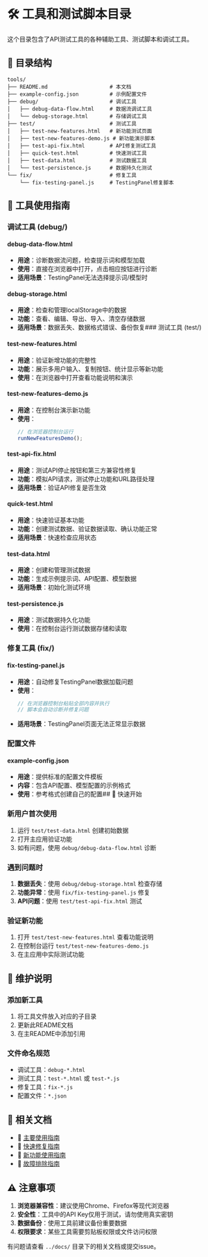 # 🛠️ 工具和测试脚本目录

这个目录包含了API测试工具的各种辅助工具、测试脚本和调试工具。

## 📁 目录结构

```
tools/
├── README.md                    # 本文档
├── example-config.json          # 示例配置文件
├── debug/                       # 调试工具
│   ├── debug-data-flow.html     # 数据流调试工具
│   └── debug-storage.html       # 存储调试工具
├── test/                        # 测试工具
│   ├── test-new-features.html   # 新功能测试页面
│   ├── test-new-features-demo.js # 新功能演示脚本
│   ├── test-api-fix.html        # API修复测试工具
│   ├── quick-test.html          # 快速测试工具
│   ├── test-data.html           # 测试数据工具
│   └── test-persistence.js      # 数据持久化测试
└── fix/                         # 修复工具
    └── fix-testing-panel.js     # TestingPanel修复脚本
```

## 🔧 工具使用指南

### 调试工具 (debug/)

#### debug-data-flow.html
- **用途**：诊断数据流问题，检查提示词和模型加载
- **使用**：直接在浏览器中打开，点击相应按钮进行诊断
- **适用场景**：TestingPanel无法选择提示词/模型时

#### debug-storage.html
- **用途**：检查和管理localStorage中的数据
- **功能**：查看、编辑、导出、导入、清空存储数据
- **适用场景**：数据丢失、数据格式错误、备份恢复### 测试工具 (test/)

#### test-new-features.html
- **用途**：验证新增功能的完整性
- **功能**：展示多用户输入、复制按钮、统计显示等新功能
- **使用**：在浏览器中打开查看功能说明和演示

#### test-new-features-demo.js
- **用途**：在控制台演示新功能
- **使用**：
  ```javascript
  // 在浏览器控制台运行
  runNewFeaturesDemo();
  ```

#### test-api-fix.html
- **用途**：测试API停止按钮和第三方兼容性修复
- **功能**：模拟API请求，测试停止功能和URL路径处理
- **适用场景**：验证API修复是否生效

#### quick-test.html
- **用途**：快速验证基本功能
- **功能**：创建测试数据、验证数据读取、确认功能正常
- **适用场景**：快速检查应用状态

#### test-data.html
- **用途**：创建和管理测试数据
- **功能**：生成示例提示词、API配置、模型数据
- **适用场景**：初始化测试环境

#### test-persistence.js
- **用途**：测试数据持久化功能
- **使用**：在控制台运行测试数据存储和读取

### 修复工具 (fix/)

#### fix-testing-panel.js
- **用途**：自动修复TestingPanel数据加载问题
- **使用**：
  ```javascript
  // 在浏览器控制台粘贴全部内容并执行
  // 脚本会自动诊断并修复问题
  ```
- **适用场景**：TestingPanel页面无法正常显示数据

### 配置文件

#### example-config.json
- **用途**：提供标准的配置文件模板
- **内容**：包含API配置、模型配置的示例格式
- **使用**：参考格式创建自己的配置## 🚀 快速开始

### 新用户首次使用
1. 运行 `test/test-data.html` 创建初始数据
2. 打开主应用验证功能
3. 如有问题，使用 `debug/debug-data-flow.html` 诊断

### 遇到问题时
1. **数据丢失**：使用 `debug/debug-storage.html` 检查存储
2. **功能异常**：使用 `fix/fix-testing-panel.js` 修复
3. **API问题**：使用 `test/test-api-fix.html` 测试

### 验证新功能
1. 打开 `test/test-new-features.html` 查看功能说明
2. 在控制台运行 `test/test-new-features-demo.js`
3. 在主应用中实际测试功能

## 📝 维护说明

### 添加新工具
1. 将工具文件放入对应的子目录
2. 更新此README文档
3. 在主README中添加引用

### 文件命名规范
- 调试工具：`debug-*.html`
- 测试工具：`test-*.html` 或 `test-*.js`
- 修复工具：`fix-*.js`
- 配置文件：`*.json`

## 🔗 相关文档

- 📖 [主要使用指南](../docs/使用指南.md)
- 🔧 [快速修复指南](../docs/快速修复指南.md)
- 🚀 [新功能使用指南](../docs/新功能使用指南.md)
- 🐛 [故障排除指南](../docs/TROUBLESHOOTING.md)

## ⚠️ 注意事项

1. **浏览器兼容性**：建议使用Chrome、Firefox等现代浏览器
2. **安全性**：工具中的API Key仅用于测试，请勿使用真实密钥
3. **数据备份**：使用工具前建议备份重要数据
4. **权限要求**：某些工具需要剪贴板权限或文件访问权限

有问题请查看 `../docs/` 目录下的相关文档或提交issue。